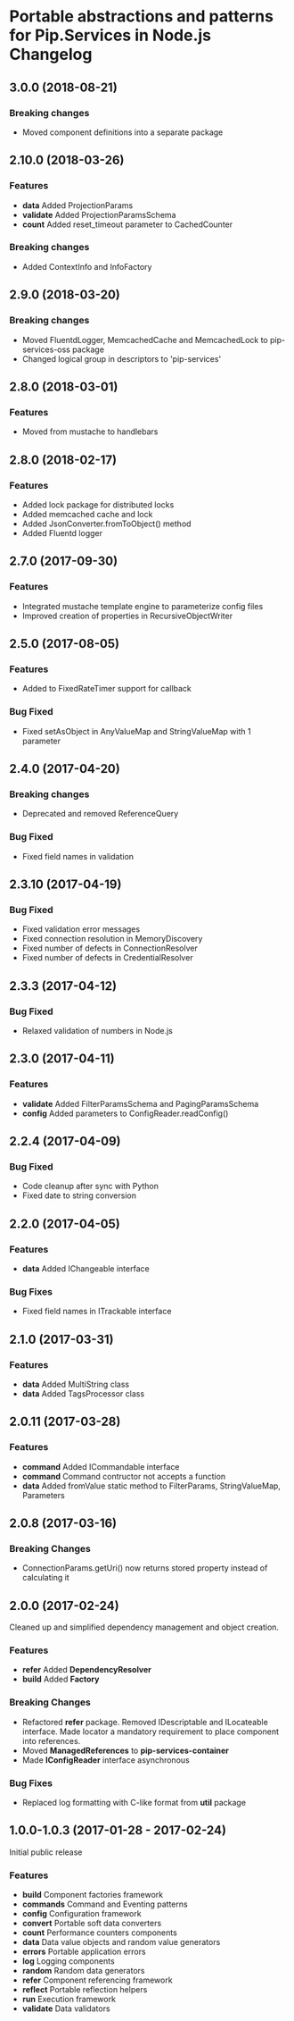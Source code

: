 # Portable abstractions and patterns for Pip.Services in Node.js Changelog

## <a name="3.0.0"></a> 3.0.0 (2018-08-21) 

### Breaking changes
* Moved component definitions into a separate package

## <a name="2.10.0"></a> 2.10.0 (2018-03-26) 

### Features
* **data** Added ProjectionParams
* **validate** Added ProjectionParamsSchema
* **count** Added reset_timeout parameter to CachedCounter

### Breaking changes
* Added ContextInfo and InfoFactory

## <a name="2.9.0"></a> 2.9.0 (2018-03-20) 

### Breaking changes
* Moved FluentdLogger, MemcachedCache and MemcachedLock to pip-services-oss package
* Changed logical group in descriptors to 'pip-services'

## <a name="2.8.0"></a> 2.8.0 (2018-03-01) 

### Features
* Moved from mustache to handlebars

## <a name="2.8.0"></a> 2.8.0 (2018-02-17) 

### Features
* Added lock package for distributed locks
* Added memcached cache and lock
* Added JsonConverter.fromToObject() method
* Added Fluentd logger

## <a name="2.7.0"></a> 2.7.0 (2017-09-30) 

### Features
* Integrated mustache template engine to parameterize config files
* Improved creation of properties in RecursiveObjectWriter

## <a name="2.5.0"></a> 2.5.0 (2017-08-05) 

### Features
* Added to FixedRateTimer support for callback

### Bug Fixed
* Fixed setAsObject in AnyValueMap and StringValueMap with 1 parameter

## <a name="2.4.0"></a> 2.4.0 (2017-04-20)

### Breaking changes
* Deprecated and removed ReferenceQuery

### Bug Fixed
* Fixed field names in validation

## <a name="2.3.10"></a> 2.3.10 (2017-04-19)

### Bug Fixed
* Fixed validation error messages
* Fixed connection resolution in MemoryDiscovery
* Fixed number of defects in ConnectionResolver
* Fixed number of defects in CredentialResolver

## <a name="2.3.3"></a> 2.3.3 (2017-04-12)

### Bug Fixed
* Relaxed validation of numbers in Node.js

## <a name="2.3.0"></a> 2.3.0 (2017-04-11)

### Features
* **validate** Added FilterParamsSchema and PagingParamsSchema
* **config** Added parameters to ConfigReader.readConfig()

## <a name="2.2.4"></a> 2.2.4 (2017-04-09)

### Bug Fixed
* Code cleanup after sync with Python
* Fixed date to string conversion

## <a name="2.2.0"></a> 2.2.0 (2017-04-05)

### Features
* **data** Added IChangeable interface

### Bug Fixes
* Fixed field names in ITrackable interface

## <a name="2.1.0"></a> 2.1.0 (2017-03-31)

### Features
* **data** Added MultiString class
* **data** Added TagsProcessor class

## <a name="2.0.11"></a> 2.0.11 (2017-03-28)

### Features
* **command** Added ICommandable interface
* **command** Command contructor not accepts a function
* **data** Added fromValue static method to FilterParams, StringValueMap, Parameters

## <a name="2.0.8"></a> 2.0.8 (2017-03-16)

### Breaking Changes
* ConnectionParams.getUri() now returns stored property instead of calculating it

## <a name="2.0.0"></a> 2.0.0 (2017-02-24)

Cleaned up and simplified dependency management and object creation.

### Features
* **refer** Added **DependencyResolver**
* **build** Added **Factory**

### Breaking Changes
* Refactored **refer** package. Removed IDescriptable and ILocateable interface. Made locator a mandatory requirement to place component into references.
* Moved **ManagedReferences** to **pip-services-container**
* Made **IConfigReader** interface asynchronous

### Bug Fixes
* Replaced log formatting with C-like format from **util** package

## <a name="1.0.0"></a> 1.0.0-1.0.3 (2017-01-28 - 2017-02-24)

Initial public release

### Features
* **build** Component factories framework
* **commands** Command and Eventing patterns
* **config** Configuration framework
* **convert** Portable soft data converters
* **count** Performance counters components
* **data** Data value objects and random value generators
* **errors** Portable application errors
* **log** Logging components
* **random** Random data generators
* **refer** Component referencing framework
* **reflect** Portable reflection helpers
* **run** Execution framework
* **validate** Data validators

